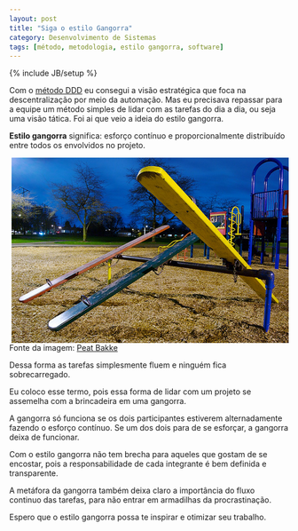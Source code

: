 ```yaml
---
layout: post
title: "Siga o estilo Gangorra"
category: Desenvolvimento de Sistemas
tags: [método, metodologia, estilo gangorra, software]
---
```

{% include JB/setup %}

Com o [método DDD](http://valeriofarias.com/siga-o-metodo-ddd) eu consegui a visão estratégica que foca na descentralização por meio da automação. Mas eu precisava repassar para a equipe um método simples de lidar com as tarefas do dia a dia, ou seja uma visão tática. Foi ai que veio a ideia do estilo gangorra.

__Estilo gangorra__ significa: esforço contínuo e proporcionalmente distribuído entre todos os envolvidos no projeto. 

<img src="/images/gangorra.jpg" style="float:right;" alt="Estilo gangorra" />

Fonte da imagem: [Peat Bakke](http://www.flickr.com/photos/mistermoss/)

Dessa forma as tarefas simplesmente fluem e ninguém fica sobrecarregado.

Eu coloco esse termo, pois essa forma de lidar com um projeto se assemelha com a brincadeira em uma gangorra. 

A gangorra só funciona se os dois participantes estiverem alternadamente fazendo o esforço contínuo. Se um dos dois para de se esforçar, a gangorra deixa de funcionar. 

Com o estilo gangorra não tem brecha para aqueles que gostam de se encostar, pois a responsabilidade de cada integrante é bem definida e transparente.

A metáfora da gangorra também deixa claro a importância do fluxo continuo das tarefas, para não entrar em armadilhas da procrastinação.

Espero que o estilo gangorra possa te inspirar e otimizar seu trabalho.  

